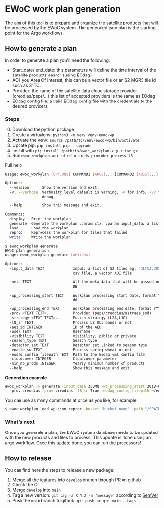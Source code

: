 # EWoC work plan generation

The aim of this tool is to prepare and organize the satellite products that will be processed by the EWoC system.
The generated json plan is the starting point for the Argo workflows.

## How to generate a plan

In order to generate a plan you'll need the following:

- Start_date/ end_date: this parameters will define the time interval of the satellite products search (using EOdag)
- AOI: you Area Of Interest, this can be a vector file or an S2 MGRS tile id such as 31TCJ.
- Provider: the name of the satellite data cloud storage provider (creodias/peps/...) this list of accepted providers is the same as EOdag
- EOdag config file: a valid EOdag config file with the credentials to the desired providers

### Steps:

0. Download the python package
1. Create a virtualenv: `python3 -m venv venv-ewoc-wp`
2. Activate the venv: `source /path/to/venv-ewoc-wp/bin/activate`
3. Update pip: `pip install pip --upgrade`
4. Install with `pip install /path/to/ewoc_workplan-x.y.z.tar.gz`
5. Run `ewoc_workplan aoi sd ed o creds provider process_l8`

Full help

```bash
Usage: ewoc_workplan [OPTIONS] COMMAND1 [ARGS]... [COMMAND2 [ARGS]...]...

Options:
  --version      Show the version and exit.
  -v, --verbose  Verbosity level default is warning, -v for info, -vv for
                 debug

  --help         Show this message and exit.

Commands:
  display   Print the workplan
  generate  Generate the workplan :param ctx: :param input_data: a list of...
  load      Load the workplan
  reproc    Reprocess the workplan for tiles that failed
  write     Write the workplan
```

```bash
$ ewoc_workplan generate
EWoC plan generation
Usage: ewoc_workplan generate [OPTIONS]

Options:
  -input_data TEXT             Input: a list of S2 tiles eg: '31TCJ,30STF', a
                               csv file, a vector AOI file

  -meta TEXT                   All the meta data that will be passed on to the
                               DB

  -wp_processing_start TEXT    Workplan processing start date, format YYYY-mm-
                               dd

  -wp_processing_end TEXT      Workplan processing end date, format YYYY-mm-dd
  -prov <TEXT TEXT>...         Provider (peps/creodias/astraea_eod)
  -strategy <TEXT TEXT>...     Fusion strategy (L2A,L1C)
  -l8_sr TEXT                  Process L8 OLI bands or not
  -aez_id INTEGER              ID of the AED
  -user TEXT                   Username
  -visibility TEXT             Visibility, public or private
  -season_type TEXT            Season type
  -detector_set TEXT           Detector set linked to season type
  -enable_sw TEXT              Process spring wheat or not
  -eodag_config_filepath TEXT  Path to the Eodag yml config file
  -cloudcover INTEGER          Cloudcover parameter
  -min_nb_prods INTEGER        Yearly minimum number of products
  --help                       Show this message and exit.

```
**Generation example**
```bash
ewoc_workplan -v generate -input_data 35UMQ -wp_processing_start 2018-07-02 -wp_processing_end 2019-10-26
  -prov creodias -prov creodias -l8_sr True -eodag_config_filepath ~/eodag_config.yml -strategy L1C -strategy L1C write 35UMQ.json
```
You can use as many commands at once as you like, for example:
```bash
$ ewoc_workplan load wp.json reproc -bucket "bucket_name" -path "/SPAIN/" write wp_reproc.json
```

### What's next

Once you generate a plan, the EWoC system database needs to be updated with the new products and tiles to process.
This update is done using an argo workflow. Once this update done, you can run the processors!

## How to release

You can find here the steps to release a new package:

1. Merge all the features into `develop` branch through PR on github
2. Check the CI
3. Merge `develop` into `main`
4. Tag a new version: `git tag -a X.Y.Z -m 'message'` according to [SemVer](https://semver.org/)
5. Push the `main` branch to github: `git push origin main --tags`